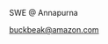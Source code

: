 SWE @ Annapurna 


buckbeak@amazon.com

<!---
nadav-shemer/nadav-shemer is a ✨ special ✨ repository because its `README.md` (this file) appears on your GitHub profile.
You can click the Preview link to take a look at your changes.
--->
